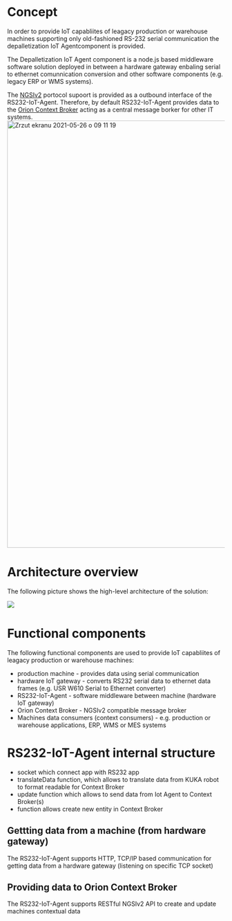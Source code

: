 # Concept 
In order to provide IoT capabliites of leagacy production or warehouse machines supporting only old-fashioned RS-232 serial communication the depalletization IoT Agentcomponent is provided. 
​

The Depalletization IoT Agent component is a node.js based middleware software solution deployed in between a hardware gateway enbaling serial to ethernet comunnication conversion and other software components (e.g. legacy ERP or WMS systems). 
​

The [NGSIv2](https://fiware.github.io/specifications/ngsiv2/stable/) portocol supoort is provided as a outbound interface of the RS232-IoT-Agent. Therefore, by default RS232-IoT-Agent provides data to the [Orion Context Broker](https://fiware-orion.readthedocs.io/en/master/) acting as a central message borker for other IT systems.
​
<img width="987" alt="Zrzut ekranu 2021-05-26 o 09 11 19" src="https://user-images.githubusercontent.com/46000321/119990198-5841be00-bfc8-11eb-9589-71faeb6fd75f.png">




# Architecture overview 
 The following picture shows the high-level architecture of the solution:
 
![](https://user-images.githubusercontent.com/17854328/100662415-26bba300-3355-11eb-8600-791a209ede59.png)
​
# Functional components 
The following functional components are used to provide IoT capabliites of leagacy production or warehouse machines:
* production machine - provides data using serial communication 
* hardware IoT gateway - converts RS232 serial data to ethernet data frames (e.g. USR W610 Serial to Ethernet converter)
* RS232-IoT-Agent - software middleware between machine (hardware IoT gateway)
* Orion Context Broker - NGSIv2 compatible message broker 
* Machines data consumers (context consumers) - e.g. production or warehouse applications, ERP, WMS or MES systems 
​
​
# RS232-IoT-Agent internal structure
- socket which connect app with RS232 app
- translateData function, which allows to translate data from KUKA robot to format readable for Context Broker
- update function which allows to send data from Iot Agent to Context Broker(s)
- function allows create new entity in Context Broker
​

## Gettting data from a machine (from hardware gateway)
The RS232-IoT-Agent supports HTTP, TCP/IP based communication for getting data from a hardware gateway (listening on specific TCP socket)
​
## Providing data to Orion Context Broker
The RS232-IoT-Agent supports RESTful NGSIv2 API to create and update machines contextual data
